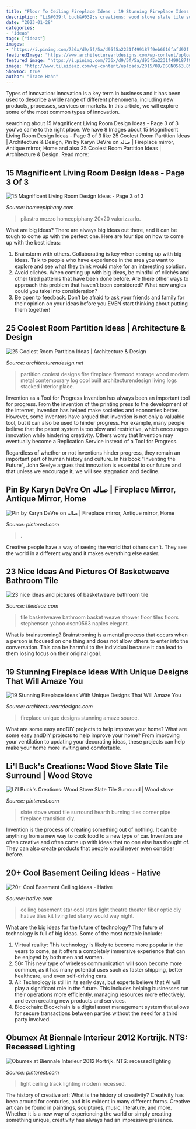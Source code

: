 ```yaml
---
title: "Floor To Ceiling Fireplace Ideas : 19 Stunning Fireplace Ideas With Unique Designs That Will Amaze You"
description: "Li&#039;l buck&#039;s creations: wood stove slate tile surround"
date: "2023-01-28"
categories:
- "ideas"
tags: ["ideas"]
images:
- "https://i.pinimg.com/736x/d9/5f/5a/d95f5a2231f499187f9eb6616fafd92f.jpg"
featuredImage: "https://www.architectureartdesigns.com/wp-content/uploads/2016/11/2-42-630x839.jpg"
featured_image: "https://i.pinimg.com/736x/d9/5f/5a/d95f5a2231f499187f9eb6616fafd92f.jpg"
image: "http://www.tileideaz.com/wp-content/uploads/2015/09/DSCN0563.8962444_large.jpg"
ShowToc: true
author: "Trace Hahn"
---
```



Types of innovation:
Innovation is a key term in business and it has been used to describe a wide range of different phenomena, including new products, processes, services or markets. In this article, we will explore some of the most common types of innovation.

	

		
searching about 15 Magnificent Living Room Design Ideas - Page 3 of 3 you've came to the right place. We have 8 Images about 15 Magnificent Living Room Design Ideas - Page 3 of 3 like 25 Coolest Room Partition Ideas | Architecture &amp; Design, Pin by Karyn DeVre on صاله | Fireplace mirror, Antique mirror, Home and also 25 Coolest Room Partition Ideas | Architecture &amp; Design. Read more:
		
    
## 15 Magnificent Living Room Design Ideas - Page 3 Of 3

<img loading=lazy src="https://homeepiphany.com/wp-content/uploads/2017/09/living-rooms_412-768x1025.jpg" onerror="this.onerror=null;this.src='https://tse3.mm.bing.net/th?id=OIP.Uj5f9KTiLmHD_kO8jnUMIQHaJ4&amp;pid=15.1';" alt="15 Magnificent Living Room Design Ideas - Page 3 of 3">

_Source: homeepiphany.com_

>pilastro mezzo homeepiphany 20x20 valorizzarlo. 

	

What are big ideas?
There are always big ideas out there, and it can be tough to come up with the perfect one. Here are four tips on how to come up with the best ideas: 
1. Brainstorm with others. Collaborating is key when coming up with big ideas. Talk to people who have experience in the area you want to explore and see what they think would make for an interesting solution. 
2. Avoid clichés. When coming up with big ideas, be mindful of clichés and other tired patterns that have been done before. Are there other ways to approach this problem that haven’t been considered? What new angles could you take into consideration? 
3. Be open to feedback. Don’t be afraid to ask your friends and family for their opinion on your ideas before you EVEN start thinking about putting them together!

    
## 25 Coolest Room Partition Ideas | Architecture &amp; Design

<img loading=lazy src="http://cdn.architecturendesign.net/wp-content/uploads/2014/08/1742.jpg" onerror="this.onerror=null;this.src='https://tse3.mm.bing.net/th?id=OIP.ovTblCgTk6jpb7B_ULeNwAHaLI&amp;pid=15.1';" alt="25 Coolest Room Partition Ideas | Architecture &amp; Design">

_Source: architecturendesign.net_

>partition coolest designs fire fireplace firewood storage wood modern metal contemporary log cool built architecturendesign living logs stacked interior place. 

	

Invention as a Tool for Progress
Invention has always been an important tool for progress. From the invention of the printing press to the development of the internet, invention has helped make societies and economies better. 
However, some inventors have argued that invention is not only a valuable tool, but it can also be used to hinder progress. For example, many people believe that the patent system is too slow and restrictive, which encourages innovation while hindering creativity. Others worry that Invention may eventually become a Replication Service instead of a Tool for Progress.

Regardless of whether or not inventions hinder progress, they remain an important part of human history and culture. In his book "Inventing the Future", John Seelye argues that innovation is essential to our future and that unless we encourage it, we will see stagnation and decline.

    
## Pin By Karyn DeVre On صاله | Fireplace Mirror, Antique Mirror, Home

<img loading=lazy src="https://i.pinimg.com/736x/71/cf/df/71cfdf50b60d1875dc2f7d0770c577a9.jpg" onerror="this.onerror=null;this.src='https://tse4.mm.bing.net/th?id=OIP.TylILVhYQlie1nH1MAi9rgHaKB&amp;pid=15.1';" alt="Pin by Karyn DeVre on صاله | Fireplace mirror, Antique mirror, Home">

_Source: pinterest.com_

>. 

	

Creative people have a way of seeing the world that others can't. They see the world in a different way and it makes everything else easier.

    
## 23 Nice Ideas And Pictures Of Basketweave Bathroom Tile

<img loading=lazy src="http://www.tileideaz.com/wp-content/uploads/2015/09/DSCN0563.8962444_large.jpg" onerror="this.onerror=null;this.src='https://tse4.mm.bing.net/th?id=OIP.juIOmDQ-ZURb2VM8NaGvmAHaFj&amp;pid=15.1';" alt="23 nice ideas and pictures of basketweave bathroom tile">

_Source: tileideaz.com_

>tile basketweave bathroom basket weave shower floor tiles floors stephenson yahoo dscn0563 naples elegant. 

	

What is brainstroming? Brainstroming is a mental process that occurs when a person is focused on one thing and does not allow others to enter into the conversation. This can be harmful to the individual because it can lead to them losing focus on their original goal.

    
## 19 Stunning Fireplace Ideas With Unique Designs That Will Amaze You

<img loading=lazy src="https://www.architectureartdesigns.com/wp-content/uploads/2016/11/2-42-630x839.jpg" onerror="this.onerror=null;this.src='https://tse4.mm.bing.net/th?id=OIP.fABxq1RCx7_fSanRNOa8lQHaJ3&amp;pid=15.1';" alt="19 Stunning Fireplace Ideas With Unique Designs That Will Amaze You">

_Source: architectureartdesigns.com_

>fireplace unique designs stunning amaze source. 

	

What are some easy andDIY projects to help improve your home?
What are some easy andDIY projects to help improve your home? From improving your ventilation to updating your decorating ideas, these projects can help make your home more inviting and comfortable.

    
## Li&#039;l Buck&#039;s Creations: Wood Stove Slate Tile Surround | Wood Stove

<img loading=lazy src="https://i.pinimg.com/736x/f9/ca/db/f9cadbc309e5b86bc14855a7dddef4b1--pipe-furniture-slate-tiles.jpg" onerror="this.onerror=null;this.src='https://tse1.mm.bing.net/th?id=OIP.mXKcTqnmPzF24MM1oLkNIgHaLH&amp;pid=15.1';" alt="Li&#039;l Buck&#039;s Creations: Wood Stove Slate Tile Surround | Wood stove">

_Source: pinterest.com_

>slate stove wood tile surround hearth burning tiles corner pipe fireplace transition diy. 

	

Invention is the process of creating something out of nothing. It can be anything from a new way to cook food to a new type of car. Inventors are often creative and often come up with ideas that no one else has thought of. They can also create products that people would never even consider before.

    
## 20+ Cool Basement Ceiling Ideas - Hative

<img loading=lazy src="https://hative.com/wp-content/uploads/2014/05/basement-ceiling-ideas/2-star-basement-ceiling.jpg" onerror="this.onerror=null;this.src='https://tse1.mm.bing.net/th?id=OIP.dugDmMBi7HcFuulOF-yuZgHaK4&amp;pid=15.1';" alt="20+ Cool Basement Ceiling Ideas - Hative">

_Source: hative.com_

>ceiling basement star cool stars light theatre theater fiber optic diy hative tiles kit living led starry would way night. 

	

What are the big ideas for the future of technology?
The future of technology is full of big ideas. Some of the most notable include:
1. Virtual reality: This technology is likely to become more popular in the years to come, as it offers a completely immersive experience that can be enjoyed by both men and women.
2. 5G: This new type of wireless communication will soon become more common, as it has many potential uses such as faster shipping, better healthcare, and even self-driving cars.
3. AI: Technology is still in its early days, but experts believe that AI will play a significant role in the future. This includes helping businesses run their operations more efficiently, managing resources more effectively, and even creating new products and services.
4. Blockchain: Blockchain is a digital asset management system that allows for secure transactions between parties without the need for a third party involved.

    
## Obumex At Biennale Interieur 2012 Kortrijk. NTS: Recessed Lighting

<img loading=lazy src="https://i.pinimg.com/736x/d9/5f/5a/d95f5a2231f499187f9eb6616fafd92f.jpg" onerror="this.onerror=null;this.src='https://tse4.mm.bing.net/th?id=OIP.pl56HR7xf04AdTOtnlHkdgHaLH&amp;pid=15.1';" alt="Obumex at Biennale Interieur 2012 Kortrijk. NTS: recessed lighting">

_Source: pinterest.com_

>light ceiling track lighting modern recessed. 

	

The history of creative art: What is the history of creativity?
Creativity has been around for centuries, and it is evident in many different forms. Creative art can be found in paintings, sculptures, music, literature, and more. Whether it is a new way of experiencing the world or simply creating something unique, creativity has always had an impressive presence.

